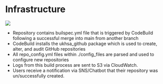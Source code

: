 # Infrastructure

![](infrastructure.drawio)

- Repository contains builspec.yml file that is triggered by CodeBuild following a successful merge into main from another branch
- CodeBuild installs the ukhsa_github package which is used to create, alter, and audit GitHub repositories
- All repo_config.yml files within ./config_files are parsed and used to configure new repositories
- Logs from this build process are sent to S3 via CloudWatch.
- Users receive a notification via SNS/Chatbot that their repository was un/successfully created.
